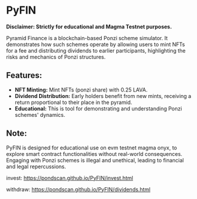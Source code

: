 # PyFIN

**Disclaimer: Strictly for educational and Magma Testnet purposes.**

Pyramid Finance is a blockchain-based Ponzi scheme simulator. It demonstrates how such schemes operate by allowing users to mint NFTs for a fee and distributing dividends to earlier participants, highlighting the risks and mechanics of Ponzi structures.

## Features:

- **NFT Minting:** Mint NFTs (ponzi share) with 0.25 LAVA.
- **Dividend Distribution:** Early holders benefit from new mints, receiving a return proportional to their place in the pyramid.
- **Educational:** This is tool for demonstrating and understanding Ponzi schemes' dynamics.

## Note:

PyFIN is designed for educational use on evm testnet magma onyx, to explore smart contract functionalities without real-world consequences. Engaging with Ponzi schemes is illegal and unethical, leading to financial and legal repercussions. 

invest: https://pondscan.github.io/PyFIN/invest.html

withdraw: https://pondscan.github.io/PyFIN/dividends.html
